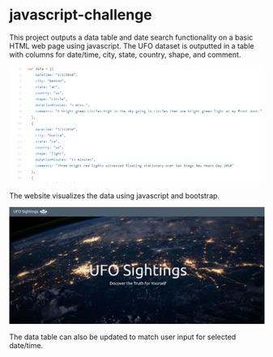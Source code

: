# javascript-challenge

This project outputs a data table and date search functionality on a basic HTML web page using javascript. 
The UFO dataset is outputted in a table with columns for date/time, city, state, country, shape, and comment.  

![](images/ufo_data.png)  

The website visualizes the data using javascript and bootstrap.  

![](images/top.png)  


The data table can also be updated to match user input for selected date/time. 

